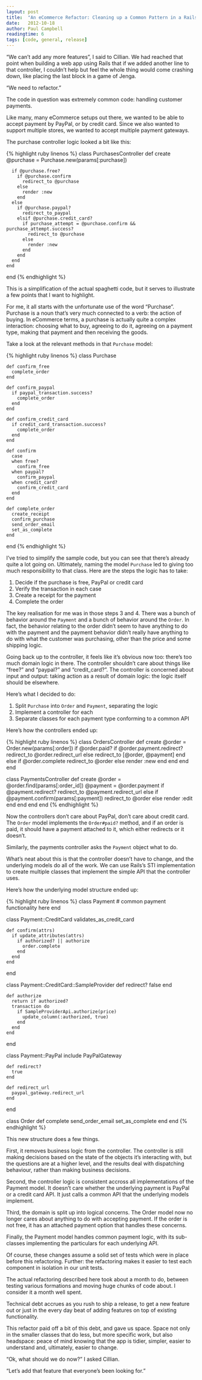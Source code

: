```yaml
---
layout: post
title:  "An eCommerce Refactor: Cleaning up a Common Pattern in a Rails eCommerce App"
date:   2012-10-18
author: Paul Campbell
readingtime: 6
tags: [code, general, release]
---
```


“We can’t add any more features”, I said to Cillian. We had reached that point when building a web app using Rails that if we added another line to that controller, I couldn’t help but feel the whole thing would come crashing down, like placing the last block in a game of Jenga.

“We need to refactor.”

The code in question was extremely common code: handling customer payments.

Like many, many eCommerce setups out there, we wanted to be able to accept payment by PayPal, or by credit card. Since we also wanted to support multiple stores, we wanted to accept multiple payment gateways.

The purchase controller logic looked a bit like this:

{% highlight ruby linenos %}
  class PurchasesController
    def create
      @purchase = Purchase.new(params[:purchase])
   
      if @purchase.free?
        if @purchase.confirm
          redirect_to @purchase
        else
          render :new
        end
      else
        if @purchase.paypal?
          redirect_to_paypal
        elsif @purchase.credit_card?
          if purchase_attempt = @purchase.confirm && purchase_attempt.success?
            redirect_to @purchase
          else
            render :new
          end
        end
      end
    end
  end
{% endhighlight %}

This is a simplification of the actual spaghetti code, but it serves to illustrate a few points that I want to highlight.

For me, it all starts with the unfortunate use of the word “Purchase”. Purchase is a noun that’s very much connected to a verb: the action of buying. In eCommerce terms, a purchase is actually quite a complex interaction: choosing what to buy, agreeing to do it, agreeing on a payment type, making that payment and then receiving the goods.

Take a look at the relevant methods in that `Purchase` model:

{% highlight ruby linenos %}
  class Purchase
   
    def confirm_free
      complete_order
    end
   
    def confirm_paypal
      if paypal_transaction.success?
        complete_order
      end
    end
   
    def confirm_credit_card
      if credit_card_transaction.success?
        complete_order
      end
    end
   
    def confirm
      case
      when free?
        confirm_free
      when paypal?
        confirm_paypal
      when credit_card?
        confirm_credit_card
      end
    end
   
    def complete_order
      create_receipt
      confirm_purchase
      send_order_email
      set_as_complete
    end
  end
{% endhighlight %}

I’ve tried to simplify the sample code, but you can see that there’s already quite a lot going on. Ultimately, naming the model `Purchase` led to giving too much responsibility to that class. Here are the steps the logic has to take:

1. Decide if the purchase is free, PayPal or credit card
2. Verify the transaction in each case
3. Create a receipt for the payment
4. Complete the order

The key realisation for me was in those steps 3 and 4. There was a bunch of behavior around the `Payment` and a bunch of behavior around the `Order`. In fact, the behavior relating to the order didn’t seem to have anything to do with the payment and the payment behavior didn’t really have anything to do with what the customer was purchasing, other than the price and some shipping logic.

Going back up to the controller, it feels like it’s obvious now too: there’s too much domain logic in there. The controller shouldn’t care about things like “free?” and “paypal?” and “credit_card?”. The controller is concerned about input and output: taking action as a result of domain logic: the logic itself should be elsewhere.

Here’s what I decided to do:

1. Split `Purchase` into `Order` and `Payment`, separating the logic
2. Implement a controller for each
3. Separate classes for each payment type conforming to a common API

Here’s how the controllers ended up:

{% highlight ruby linenos %}
  class OrdersController
    def create
      @order = Order.new(params[:order])
      if @order.paid?
        if @order.payment.redirect?
          redirect_to @order.redirect_url
        else
          redirect_to [@order, @payment]
        end
      else
        if @order.complete
          redirect_to @order
        else
          render :new
        end
      end
    end
  end
   
  class PaymentsController
    def create
      @order = @order.find(params[:order_id])
      @payment = @order.payment
      if @payment.redirect?
        redirect_to @payment.redirect_url
      else
        if @payment.confirm(params[:payment])
          redirect_to @order
        else
          render :edit
        end
      end
    end
  end
{% endhighlight %}

Now the controllers don’t care about PayPal, don’t care about credit card. The `Order` model implements the `Order#paid?` method, and if an order is paid, it should have a payment attached to it, which either redirects or it doesn’t.

Similarly, the payments controller asks the `Payment` object what to do.

What’s neat about this is that the controller doesn’t have to change, and the underlying models do all of the work. We can use Rails’s STI implementation to create multiple classes that implement the simple API that the controller uses.

Here’s how the underlying model structure ended up:

{% highlight ruby linenos %}
  class Payment
    # common payment functionality here
  end
   
  class Payment::CreditCard
    validates_as_credit_card
   
    def confirm(attrs)
      if update_attributes(attrs)
        if authorized? || authorize
          order.complete
        end
      end
    end
  end
   
  class Payment::CreditCard::SampleProvider
    def redirect?
      false
    end
   
    def authorize
      return if authorized?
      transaction do
        if SampleProviderApi.authorize(price)
          update_column(:authorized, true)
        end
      end
    end
  end
   
  class Payment::PayPal
    include PayPalGateway
   
    def redirect?
      true
    end
   
    def redirect_url
      paypal_gateway.redirect_url
    end
  end
   
  class Order
    def complete
      send_order_email
      set_as_complete
    end
  end
{% endhighlight %}

This new structure does a few things.

First, it removes business logic from the controller. The controller is still making decisions based on the state of the objects it’s interacting with, but the questions are at a higher level, and the results deal with dispatching behaviour, rather than making business decisions.

Second, the controller logic is consistent accross all implementations of the Payment model. It doesn’t care whether the underlying payment is PayPal or a credit card API. It just calls a common API that the underlying models implement.

Third, the domain is split up into logical concerns. The Order model now no longer cares about anything to do with accepting payment. If the order is not free, it has an attached payment option that handles these concerns.

Finally, the Payment model handles common payment logic, with its sub-classes implementing the particulars for each underlying API.

Of course, these changes assume a solid set of tests which were in place before this refactoring. Further: the refactoring makes it easier to test each component in isolation in our unit tests.

The actual refactoring described here took about a month to do, between testing various formations and moving huge chunks of code about. I consider it a month well spent.

Technical debt accrues as you rush to ship a release, to get a new feature out or just in the every day beat of adding features on top of existing functionality.

This refactor paid off a bit of this debt, and gave us space. Space not only in the smaller classes that do less, but more specific work, but also headspace: peace of mind knowing that the app is tidier, simpler, easier to understand and, ultimately, easier to change.

“Ok, what should we do now?” I asked Cillian.

“Let’s add that feature that everyone’s been looking for.”

